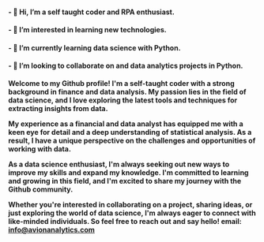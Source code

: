 <h4>- 👋 Hi, I’m a self taught coder and RPA enthusiast.</h4>
<h4>- 👀 I’m interested in learning new technologies.</h4>
<h4>- 🌱 I’m currently learning data science with Python.</h4>
<h4>- 💞️ I’m looking to collaborate on and data analytics projects in Python.</h4>

<b>
  
Welcome to my Github profile! I'm a self-taught coder with a strong background in finance and data analysis. My passion lies in the field of data science, and I love exploring the latest tools and techniques for extracting insights from data.

My experience as a financial and data analyst has equipped me with a keen eye for detail and a deep understanding of statistical analysis. As a result, I have a unique perspective on the challenges and opportunities of working with data.

As a data science enthusiast, I'm always seeking out new ways to improve my skills and expand my knowledge. I'm committed to learning and growing in this field, and I'm excited to share my journey with the Github community.

Whether you're interested in collaborating on a project, sharing ideas, or just exploring the world of data science, I'm always eager to connect with like-minded individuals. So feel free to reach out and say hello!
email: info@avionanalytics.com
</b>

<!---
moonnstarr/moonnstarr is a ✨ special ✨ repository because its `README.md` (this file) appears on your GitHub profile.
You can click the Preview link to take a look at your changes.
--->
